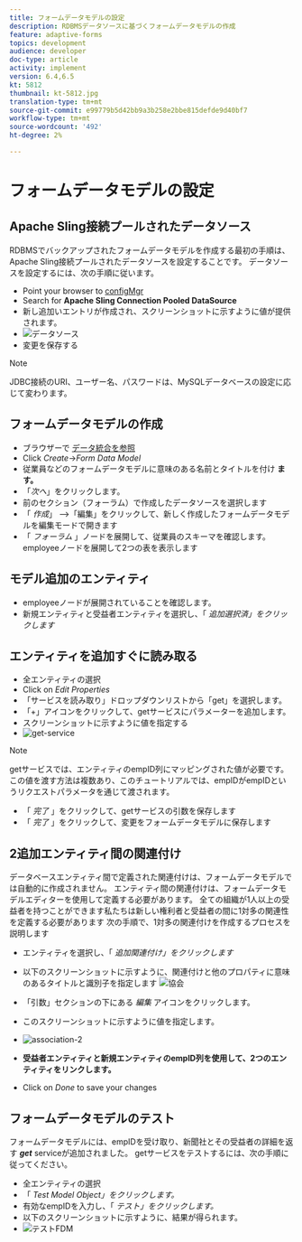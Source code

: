 ```yaml
---
title: フォームデータモデルの設定
description: RDBMSデータソースに基づくフォームデータモデルの作成
feature: adaptive-forms
topics: development
audience: developer
doc-type: article
activity: implement
version: 6.4,6.5
kt: 5812
thumbnail: kt-5812.jpg
translation-type: tm+mt
source-git-commit: e99779b5d42bb9a3b258e2bbe815defde9d40bf7
workflow-type: tm+mt
source-wordcount: '492'
ht-degree: 2%

---
```




# フォームデータモデルの設定

## Apache Sling接続プールされたデータソース

RDBMSでバックアップされたフォームデータモデルを作成する最初の手順は、Apache Sling接続プールされたデータソースを設定することです。 データソースを設定するには、次の手順に従います。

* Point your browser to [configMgr](http://localhost:4502/system/console/configMgr)
* Search for **Apache Sling Connection Pooled DataSource**
* 新し追加いエントリが作成され、スクリーンショットに示すように値が提供されます。
* ![データソース](assets/data-source.png)
* 変更を保存する

>[!NOTE]
>JDBC接続のURI、ユーザー名、パスワードは、MySQLデータベースの設定に応じて変わります。


## フォームデータモデルの作成

* ブラウザーで [データ統合を参照](http://localhost:4502/aem/forms.html/content/dam/formsanddocuments-fdm)
* Click _Create_->_Form Data Model_
* 従業員などのフォームデータモデルに意味のある名前とタイトルを付け **ます。**
* 「_次へ_」をクリックします。
* 前のセクション（フォーラム）で作成したデータソースを選択します
* 「 _作成_」 —>「編集」をクリックして、新しく作成したフォームデータモデルを編集モードで開きます
* 「 _フォーラム_ 」ノードを展開して、従業員のスキーマを確認します。 employeeノードを展開して2つの表を表示します

## モデル追加のエンティティ

* employeeノードが展開されていることを確認します。
* 新規エンティティと受益者エンティティを選択し、「 _追加選択済」をクリックします_

## エンティティを追加すぐに読み取る

* 全エンティティの選択
* Click on _Edit Properties_
* 「サービスを読み取り」ドロップダウンリストから「get」を選択します。
* 「+」アイコンをクリックして、getサービスにパラメーターを追加します。
* スクリーンショットに示すように値を指定する
* ![get-service](assets/get-service.png)
>[!NOTE]
> getサービスでは、エンティティのempID列にマッピングされた値が必要です。この値を渡す方法は複数あり、このチュートリアルでは、empIDがempIDというリクエストパラメータを通じて渡されます。
* 「 _完了_ 」をクリックして、getサービスの引数を保存します
* 「 _完了_ 」をクリックして、変更をフォームデータモデルに保存します

## 2追加エンティティ間の関連付け

データベースエンティティ間で定義された関連付けは、フォームデータモデルでは自動的に作成されません。 エンティティ間の関連付けは、フォームデータモデルエディターを使用して定義する必要があります。 全ての組織が1人以上の受益者を持つことができます私たちは新しい権利者と受益者の間に1対多の関連性を定義する必要があります
次の手順で、1対多の関連付けを作成するプロセスを説明します

* エンティティを選択し、「 _追加関連付け」をクリックします_
* 以下のスクリーンショットに示すように、関連付けと他のプロパティに意味のあるタイトルと識別子を指定します
   ![協会](assets/association-entities-1.png)

* 「引数」セクションの下にある _編集_ アイコンをクリックします。

* このスクリーンショットに示すように値を指定します。
* ![association-2](assets/association-entities.png)
* **受益者エンティティと新規エンティティのempID列を使用して、2つのエンティティをリンクします。**
* Click on _Done_ to save your changes

## フォームデータモデルのテスト

フォームデータモデルには、empIDを受け取り、新聞社とその受益者の詳細を返す **_get_** serviceが追加されました。 getサービスをテストするには、次の手順に従ってください。

* 全エンティティの選択
* 「 _Test Model Object」をクリックします。_
* 有効なempIDを入力し、「 _テスト」をクリックします。_
* 以下のスクリーンショットに示すように、結果が得られます。
* ![テストFDM](assets/test-form-data-model.png)
